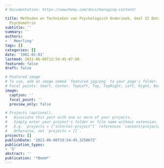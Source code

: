 ```yaml
---
# Documentation: https://wowchemy.com/docs/managing-content/

title: Methoden en Technieken van Psychologisch Onderzoek, deel II Dataanalyse en
  Psychometrie
subtitle: ''
summary: ''
authors:
- ' Meerling'
tags: []
categories: []
date: '1981-01-01'
lastmod: 2021-06-06T12:54:45-07:00
featured: false
draft: false

# Featured image
# To use, add an image named `featured.jpg/png` to your page's folder.
# Focal points: Smart, Center, TopLeft, Top, TopRight, Left, Right, BottomLeft, Bottom, BottomRight.
image:
  caption: ''
  focal_point: ''
  preview_only: false

# Projects (optional).
#   Associate this post with one or more of your projects.
#   Simply enter your project's folder or file name without extension.
#   E.g. `projects = ["internal-project"]` references `content/project/deep-learning/index.md`.
#   Otherwise, set `projects = []`.
projects: []
publishDate: '2021-06-06T19:54:45.325067Z'
publication_types:
- '5'
abstract: ''
publication: '*Boom*'
---
```


